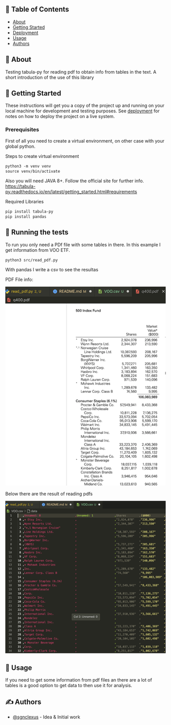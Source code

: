 
## 📝 Table of Contents

- [About](#about)
- [Getting Started](#getting_started)
- [Deployment](#deployment)
- [Usage](#usage)
- [Authors](#authors)


## 🧐 About <a name = "about"></a>

Testing tabula-py for reading pdf to obtain info from tables in the text. A short introduction of the use of this library

## 🏁 Getting Started <a name = "getting_started"></a>

These instructions will get you a copy of the project up and running on your local machine for development and testing purposes. See [deployment](#deployment) for notes on how to deploy the project on a live system.

### Prerequisites

First of all you need to create a virtual environment, on other case with your global python.

Steps to create virtual environment

```
python3 -m venv venv
source venv/bin/activate
```

Also you will need JAVA 8+. Follow the official site for further info. https://tabula-py.readthedocs.io/en/latest/getting_started.html#requirements

Required Libraries
```
pip install tabula-py
pip install pandas
```


## 🔧 Running the tests <a name = "tests"></a>

To run you only need a PDf file with some tables in there. In this example I get information from VOO ETF.

```
python3 src/read_pdf.py 
```
With pandas I write a csv to see the resultas

PDF File info:

<img src="PDF_Info.png">

Below there are the result of reading pdfs

<img src="Result_ReadingPDF.png">


## 🎈 Usage <a name="usage"></a>

If you need to get some information from pdf files an there are a lot of tables is a good option to get data to then use it for analysis.


## ✍️ Authors <a name = "authors"></a>

- [@sgnclexus](https://github.com/sgnclexus) - Idea & Initial work



